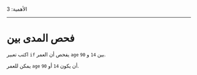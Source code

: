 الأهمية: 3

---

# فحص المدى بين

اكتب تعبير `if` يفحص أن العمر `age` بين `14` و `90`.

يمكن للعمر `age` أن يكون `14` أو `90`.
